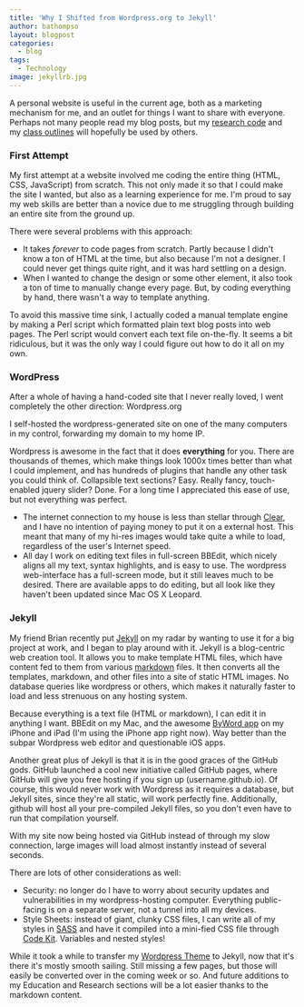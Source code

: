 ```yaml
---
title: 'Why I Shifted from Wordpress.org to Jekyll'
author: bathompso
layout: blogpost
categories:
  - blog
tags:
  - Technology
image: jekyllrb.jpg
---
```


A personal website is useful in the current age, both as a marketing mechanism for me, and an outlet for things I want to share with everyone. Perhaps not many people read my blog posts, but my [research code](http://github.com/bathompso) and my [class outlines](http://bathompso.com/education/) will hopefully be used by others.

### First Attempt
My first attempt at a website involved me coding the entire thing (HTML, CSS, JavaScript) from scratch. This not only made it so that I could make the site I wanted, but also as a learning experience for me. I'm proud to say my web skills are better than a novice due to me struggling through building an entire site from the ground up.

There were several problems with this approach:
* It takes *forever* to code pages from scratch. Partly because I didn't know a ton of HTML at the time, but also because I'm not a designer. I could never get things quite right, and it was hard settling on a design.
* When I wanted to change the design or some other element, it also took a ton of time to manually change every page. But, by coding everything by hand, there wasn't a way to template anything.

To avoid this massive time sink, I actually coded a manual template engine by making a Perl script which formatted plain text blog posts into web pages. The Perl script would convert each text file on-the-fly. It seems a bit ridiculous, but it was the only way I could figure out how to do it all on my own.

### WordPress
After a whole of having a hand-coded site that I never really loved, I went completely the other direction: Wordpress.org

I self-hosted the wordpress-generated site on one of the many computers in my control, forwarding my domain to my home IP.

Wordpress is awesome in the fact that it does **everything** for you. There are thousands of themes, which make things look 1000x times better than what I could implement, and has hundreds of plugins that handle any other task you could think of. Collapsible text sections? Easy. Really fancy, touch-enabled jquery slider? Done. For a long time I appreciated this ease of use, but not everything was perfect.

* The internet connection to my house is less than stellar through [Clear](http://clear.com), and I have no intention of paying money to put it on a external host. This meant that many of my hi-res images would take quite a while to load, regardless of the user's Internet speed.
* All day I work on editing text files in full-screen BBEdit, which nicely aligns all my text, syntax highlights, and is easy to use. The wordpress web-interface has a full-screen mode, but it still leaves much to be desired. There are available apps to do editing, but all look like they haven't been updated since Mac OS X Leopard.

### Jekyll
My friend Brian recently put [Jekyll](http://jekyllrb.com) on my radar by wanting to use it for a big project at work, and I began to play around with it. Jekyll is a blog-centric web creation tool. It allows you to make template HTML files, which have content fed to them from various [markdown](http://daringfireball.net/projects/markdown/) files. It then converts all the templates, markdown, and other files into a site of static HTML images. No database queries like wordpress or others, which makes it naturally faster to load and less strenuous on any hosting system.

Because everything is a text file (HTML or markdown), I can edit it in anything I want. BBEdit on my Mac, and the awesome [ByWord app](http://bywordapp.com) on my iPhone and iPad (I'm using the iPhone app right now). Way better than the subpar Wordpress web editor and questionable iOS apps. 

Another great plus of Jekyll is that it is in the good graces of the GitHub gods. GitHub launched a cool new initiative called GitHub pages, where GitHub will give you free hosting if you sign up (username.github.io). Of course, this would never work with Wordpress as it requires a database, but Jekyll sites, since they're all static, will work perfectly fine. Additionally, github will host all your pre-compiled Jekyll files, so you don't even have to run that compilation yourself.

With my site now being hosted via GitHub instead of through my slow connection, large images will load almost instantly instead of several seconds.

There are lots of other considerations as well:

* Security: no longer do I have to worry about security updates and vulnerabilities in my wordpress-hosting computer. Everything public-facing is on a separate server, not a tunnel into all my devices.
* Style Sheets: instead of giant, clunky CSS files, I can write all of my styles in [SASS](http://sass-lang.com) and have it compiled into a mini-fied CSS file through [Code Kit](http://incident57.com/codekit/). Variables and nested styles!

While it took a while to transfer my [Wordpress Theme](http://wordpress.org/themes/origin) to Jekyll, now that it's there it's mostly smooth sailing. Still missing a few pages, but those will easily be converted over in the coming week or so. And future additions to my Education and Research sections will be a lot easier thanks to the markdown content.